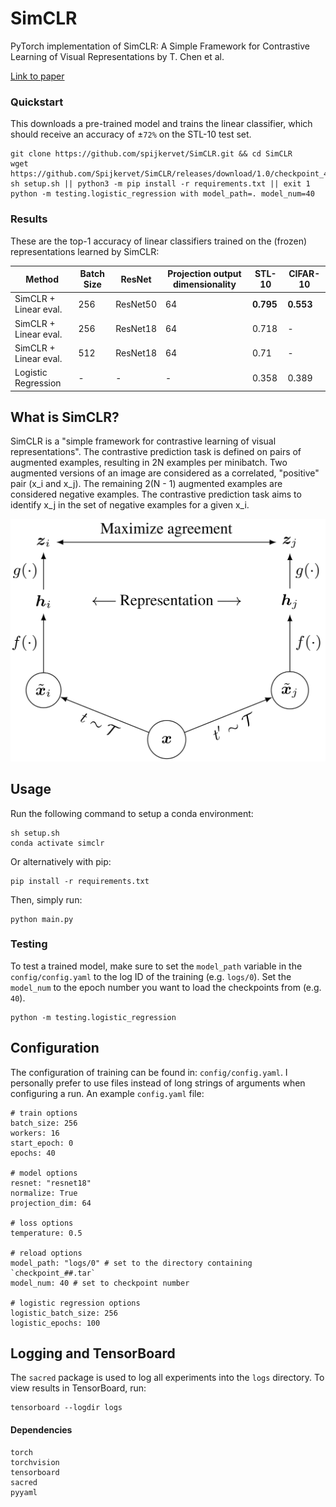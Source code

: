 # SimCLR
PyTorch implementation of SimCLR: A Simple Framework for Contrastive Learning of Visual Representations by T. Chen et al.

[Link to paper](https://arxiv.org/pdf/2002.05709.pdf)

### Quickstart
This downloads a pre-trained model and trains the linear classifier, which should receive an accuracy of ±`72%` on the STL-10 test set.
```
git clone https://github.com/spijkervet/SimCLR.git && cd SimCLR
wget https://github.com/Spijkervet/SimCLR/releases/download/1.0/checkpoint_40.tar
sh setup.sh || python3 -m pip install -r requirements.txt || exit 1
python -m testing.logistic_regression with model_path=. model_num=40
```

### Results
These are the top-1 accuracy of linear classifiers trained on the (frozen) representations learned by SimCLR:

| Method  | Batch Size | ResNet | Projection output dimensionality | STL-10 | CIFAR-10
| ------------- | ------------- | ------------- | ------------- | ------------- | ------------- |
| SimCLR + Linear eval. | 256 | ResNet50 | 64 | **0.795** | **0.553** | 
| SimCLR + Linear eval. | 256 | ResNet18 | 64 | 0.718  | - |
| SimCLR + Linear eval. | 512 | ResNet18 | 64 | 0.71 | - |
| Logistic Regression | - | - | - | 0.358 |  0.389 |

## What is SimCLR?
SimCLR is a "simple framework for contrastive learning of visual representations". The contrastive prediction task is defined on pairs of augmented examples, resulting in 2N examples per minibatch. Two augmented versions of an image are considered as a correlated, "positive" pair (x_i and x_j). The remaining 2(N - 1) augmented examples are considered negative examples. The contrastive prediction task aims to identify x_j in the set of negative examples for a given x_i.


![GitHub Logo](/media/architecture.png)

## Usage
Run the following command to setup a conda environment:
```
sh setup.sh
conda activate simclr
```

Or alternatively with pip:
```
pip install -r requirements.txt
```

Then, simply run:
```
python main.py
```

### Testing
To test a trained model, make sure to set the `model_path` variable in the `config/config.yaml` to the log ID of the training (e.g. `logs/0`).
Set the `model_num` to the epoch number you want to load the checkpoints from (e.g. `40`).

```
python -m testing.logistic_regression
```


## Configuration
The configuration of training can be found in: `config/config.yaml`. I personally prefer to use files instead of long strings of arguments when configuring a run. An example `config.yaml` file:
```
# train options
batch_size: 256
workers: 16
start_epoch: 0
epochs: 40

# model options
resnet: "resnet18"
normalize: True
projection_dim: 64

# loss options
temperature: 0.5

# reload options
model_path: "logs/0" # set to the directory containing `checkpoint_##.tar` 
model_num: 40 # set to checkpoint number

# logistic regression options
logistic_batch_size: 256
logistic_epochs: 100
```

## Logging and TensorBoard
The `sacred` package is used to log all experiments into the `logs` directory. To view results in TensorBoard, run:
```
tensorboard --logdir logs
```


#### Dependencies
```
torch
torchvision
tensorboard
sacred
pyyaml
```
